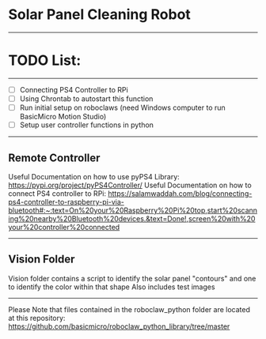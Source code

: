 # Solar Panel Cleaning Robot
----
# TODO List:
----
- [ ] Connecting PS4 Controller to RPi
- [ ] Using Chrontab to autostart this function
- [ ] Run initial setup on roboclaws (need Windows computer to run BasicMicro Motion Studio)
- [ ] Setup user controller functions in python
----
## Remote Controller
Useful Documentation on how to use pyPS4 Library: https://pypi.org/project/pyPS4Controller/
Useful Documentation on how to connect PS4 controller to RPi: https://salamwaddah.com/blog/connecting-ps4-controller-to-raspberry-pi-via-bluetooth#:~:text=On%20your%20Raspberry%20Pi%20top,start%20scanning%20nearby%20Bluetooth%20devices.&text=Done!,screen%20with%20your%20controller%20connected

----
## Vision Folder
Vision folder contains a script to identify the solar panel "contours" and one to identify the color within that shape
Also includes test images

---
Please Note that files contained in the roboclaw_python folder are located at this repository: https://github.com/basicmicro/roboclaw_python_library/tree/master